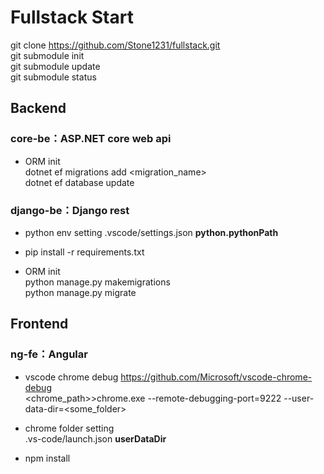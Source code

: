 # Fullstack Start

git clone https://github.com/Stone1231/fullstack.git  
git submodule init  
git submodule update  
git submodule status  

## Backend

### core-be：ASP.NET core web api

* ORM init  
dotnet ef migrations add <migration_name>  
dotnet ef database update  

### django-be：Django rest

* python env setting
.vscode/settings.json __python.pythonPath__  

* pip install -r requirements.txt

* ORM init  
python manage.py makemigrations  
python manage.py migrate  

## Frontend

### ng-fe：Angular

* vscode chrome debug
https://github.com/Microsoft/vscode-chrome-debug  
<chrome_path>>chrome.exe --remote-debugging-port=9222 --user-data-dir=<some_folder>  

* chrome folder setting  
.vs-code/launch.json  __userDataDir__  

* npm install  
